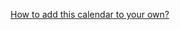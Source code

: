 <!-- Begin _includes/calendar.md -->

<!--
This template expects the following parameters:

* "from" formatted as ISO 8601
* "to" formatted as ISO 8601

Example:

{% raw %}{% include calendar.md from="2023-06-12" to="2023-06-16" %}{% endraw %}

References:

* https://jekyllrb.com/docs/includes/#passing-parameters-to-includes
* https://shopify.github.io/liquid/filters/date/
-->

<div id="calendar-container">
</div>

<!--
Adapted from https://stackoverflow.com/questions/31821974/support-user-time-zone-in-embedded-google-calendar
-->
<script src="https://cdnjs.cloudflare.com/ajax/libs/jstimezonedetect/1.0.7/jstz.min.js" integrity="sha512-pZ0i46J1zsMwPd2NQZ4IaL427jXE2RVHMk3uv/wPTNlBVp9AbB1L65/4YdrXRPLEmyZCkY9qYOOsQp44V4orHg==" crossorigin="anonymous"></script>

<script type="text/javascript">
  var timezone = jstz.determine();
  var iframe_src = 'https://calendar.google.com/calendar/embed?src=kitware.com_sb07i171olac9aavh46ir495c4%40group.calendar.google.com&mode=WEEK&dates={{ include.from | date: "%Y%m%d" }}%2f{{ include.to  | date: "%Y%m%d" }}&ctz=' + timezone.name()
  var iframe_html = '<iframe src="' + iframe_src + 'style="border: 0" width="800" height="600" frameborder="0" scrolling="no"></iframe>'
  document.getElementById('calendar-container').innerHTML = iframe_html;
</script>

[How to add this calendar to your own?](../common/Calendar.md)

<!-- End _includes/calendar.md -->
